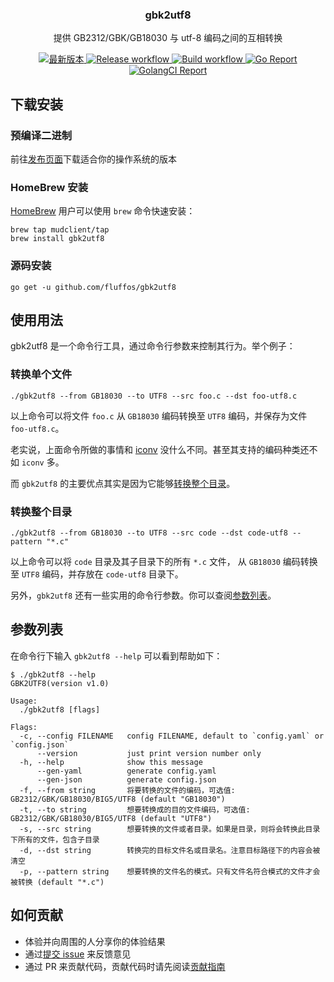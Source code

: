 <p align="center">
    <h3 align="center">gbk2utf8</h3>
    <p align="center">提供 GB2312/GBK/GB18030 与 utf-8 编码之间的互相转换</p>
    <p align="center">
<a href="https://github.com/fluffos/gbk2utf8/releases/latest">
<img alt="最新版本" src="https://img.shields.io/github/v/release/fluffos/gbk2utf8.svg?logo=github&style=flat-square">
</a>
<a href="https://github.com/fluffos/gbk2utf8/actions?workflow=Release">
<img alt="Release workflow" src="https://github.com/fluffos/gbk2utf8/workflows/Release/badge.svg">
</a>
<a href="https://github.com/fluffos/gbk2utf8/actions?workflow=Build">
<img alt="Build workflow" src="https://github.com/fluffos/gbk2utf8/workflows/Build/badge.svg">
</a>
<a href="https://goreportcard.com/report/github.com/fluffos/gbk2utf8">
<img alt="Go Report" src="https://goreportcard.com/badge/github.com/fluffos/gbk2utf8">
</a>
<a href="https://golangci.com/r/github.com/fluffos/gbk2utf8">
<img alt="GolangCI Report" src="https://github.com/golangci/golangci-web/blob/master/src/assets/images/badge_a_plus_flat.svg">
</a>
    </p>
</p>

## 下载安装

### 预编译二进制

前往[发布页面](https://github.com/fluffos/gbk2utf8/releases)下载适合你的操作系统的版本

### HomeBrew 安装

[HomeBrew](https://brew.sh) 用户可以使用 `brew` 命令快速安装：

```
brew tap mudclient/tap
brew install gbk2utf8
```

### 源码安装

```Shell
go get -u github.com/fluffos/gbk2utf8
```

## 使用用法

gbk2utf8 是一个命令行工具，通过命令行参数来控制其行为。举个例子：

### 转换单个文件

```
./gbk2utf8 --from GB18030 --to UTF8 --src foo.c --dst foo-utf8.c
```

以上命令可以将文件 `foo.c` 从 `GB18030` 编码转换至 `UTF8` 编码，并保存为文件 `foo-utf8.c`。

老实说，上面命令所做的事情和 [iconv](https://www.gnu.org/savannah-checkouts/gnu/libiconv/documentation/libiconv-1.15/iconv.1.html) 没什么不同。甚至其支持的编码种类还不如 `iconv` 多。

而 `gbk2utf8` 的主要优点其实是因为它能够[转换整个目录](#转换整个目录)。

### 转换整个目录

```
./gbk2utf8 --from GB18030 --to UTF8 --src code --dst code-utf8 --pattern "*.c"
```

以上命令可以将 `code` 目录及其子目录下的所有 `*.c` 文件，
从 `GB18030` 编码转换至 `UTF8` 编码，并存放在 `code-utf8` 目录下。

另外，`gbk2utf8` 还有一些实用的命令行参数。你可以查阅[参数列表](#参数列表)。

## 参数列表

在命令行下输入 `gbk2utf8 --help` 可以看到帮助如下：

```Shell
$ ./gbk2utf8 --help
GBK2UTF8(version v1.0)

Usage:
  ./gbk2utf8 [flags]

Flags:
  -c, --config FILENAME   config FILENAME, default to `config.yaml` or `config.json`
      --version           just print version number only
  -h, --help              show this message
      --gen-yaml          generate config.yaml
      --gen-json          generate config.json
  -f, --from string       将要转换的文件的编码，可选值: GB2312/GBK/GB18030/BIG5/UTF8 (default "GB18030")
  -t, --to string         想要转换成的目的文件编码，可选值: GB2312/GBK/GB18030/BIG5/UTF8 (default "UTF8")
  -s, --src string        想要转换的文件或者目录。如果是目录，则将会转换此目录下所有的文件，包含子目录
  -d, --dst string        转换完的目标文件名或目录名。注意目标路径下的内容会被清空
  -p, --pattern string    想要转换的文件名的模式。只有文件名符合模式的文件才会被转换 (default "*.c")
```

## 如何贡献

* 体验并向周围的人分享你的体验结果
* 通过[提交 issue](https://github.com/fluffos/gbk2utf8/issues/new) 来反馈意见
* 通过 PR 来贡献代码，贡献代码时请先阅读[贡献指南](CONTRIBUTING.md)
